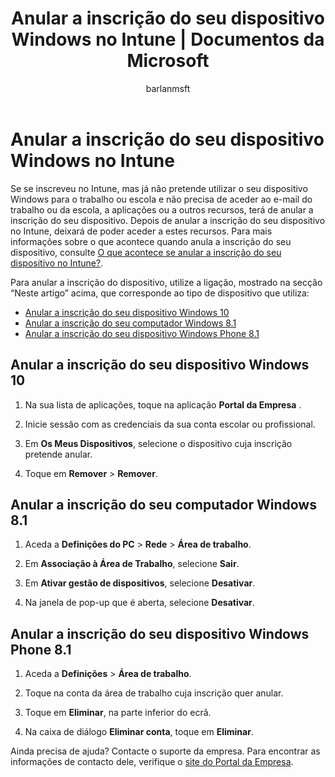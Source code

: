 ﻿---
title: "Anular a inscrição do seu dispositivo Windows no Intune | Documentos da Microsoft"
description: "Descreve como anular a inscrição de dispositivos Windows no Intune"
keywords: 
author: barlanmsft
ms.author: barlan
manager: angrobe
ms.date: 03/16/2017
ms.topic: article
ms.prod: 
ms.service: microsoft-intune
ms.technology: 
ms.assetid: 018bda65-7238-41f5-b92a-e5f67b7fe085
searchScope: User help
ROBOTS: 
ms.reviewer: priyar
ms.suite: ems
ms.custom: intune-enduser
ms.openlocfilehash: 5fa35d853a6939256793d7903dfb8f3fdec84b63
ms.sourcegitcommit: f2f147a1177d1cf5bbc8001701eb8f44dd833b7d
ms.translationtype: HT
ms.contentlocale: pt-PT
ms.lasthandoff: 12/12/2017
---
# <a name="unenroll-your-windows-device-from-intune"></a>Anular a inscrição do seu dispositivo Windows no Intune

Se se inscreveu no Intune, mas já não pretende utilizar o seu dispositivo Windows para o trabalho ou escola e não precisa de aceder ao e-mail do trabalho ou da escola, a aplicações ou a outros recursos, terá de anular a inscrição do seu dispositivo. Depois de anular a inscrição do seu dispositivo no Intune, deixará de poder aceder a estes recursos. Para mais informações sobre o que acontece quando anula a inscrição do seu dispositivo, consulte [O que acontece se anular a inscrição do seu dispositivo no Intune?](what-happens-if-you-unenroll-your-device-from-intune-windows.md).

Para anular a inscrição do dispositivo, utilize a ligação, mostrado na secção “Neste artigo” acima, que corresponde ao tipo de dispositivo que utiliza:

-   [Anular a inscrição do seu dispositivo Windows 10](#unenroll-your-windows-10-device)
-   [Anular a inscrição do seu computador Windows 8.1](#unenroll-your-windows-81-computer)
-   [Anular a inscrição do seu dispositivo Windows Phone 8.1](#unenroll-your-windows-phone-81-device)

## <a name="unenroll-your-windows-10-device"></a>Anular a inscrição do seu dispositivo Windows 10

1.  Na sua lista de aplicações, toque na aplicação **Portal da Empresa** .

2.  Inicie sessão com as credenciais da sua conta escolar ou profissional.

3.  Em **Os Meus Dispositivos**, selecione o dispositivo cuja inscrição pretende anular.

4.  Toque em **Remover** &gt; **Remover**.

## <a name="unenroll-your-windows-81-computer"></a>Anular a inscrição do seu computador Windows 8.1

1.  Aceda a **Definições do PC** &gt; **Rede** &gt; **Área de trabalho**.

2.  Em **Associação à Área de Trabalho**, selecione **Sair**.

3.  Em **Ativar gestão de dispositivos**, selecione **Desativar**.

4.  Na janela de pop-up que é aberta, selecione **Desativar**.

## <a name="unenroll-your-windows-phone-81-device"></a>Anular a inscrição do seu dispositivo Windows Phone 8.1

1.  Aceda a **Definições** &gt; **Área de trabalho**.

2.  Toque na conta da área de trabalho cuja inscrição quer anular.

3.  Toque em **Eliminar**, na parte inferior do ecrã.

4.  Na caixa de diálogo **Eliminar conta**, toque em **Eliminar**.

Ainda precisa de ajuda? Contacte o suporte da empresa. Para encontrar as informações de contacto dele, verifique o [site do Portal da Empresa](https://portal.manage.microsoft.com#HelpDeskDialog).
